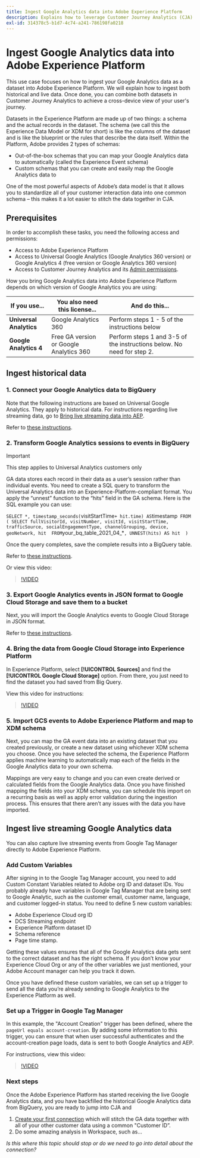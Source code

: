 ```yaml
---
title: Ingest Google Analytics data into Adobe Experience Platform
description: Explains how to leverage Customer Journey Analytics (CJA) to ingest your Google Analytics and firebase data into Adobe Experience Platform. 
exl-id: 314378c5-b1d7-4c74-a241-786198fa0218
---
```


# Ingest Google Analytics data into Adobe Experience Platform

This use case focuses on how to ingest your Google Analytics data as a dataset into Adobe Experience Platform. We will explain how to ingest both historical and live data. Once done, you can combine both datasets in Customer Journey Analytics to achieve a cross-device view of your user's journey.

Datasets in the Experience Platform are made up of two things: a schema and the actual records in the dataset. The schema (we call this the Experience Data Model or XDM for short) is like the columns of the dataset and is like the blueprint or the rules that describe the data itself. Within the Platform, Adobe provides 2 types of schemas:

* Out-of-the-box schemas that you can map your Google Analytics data to automatically (called the Experience Event schema)
* Custom schemas that you can create and easily map the Google Analytics data to

One of the most powerful aspects of Adobe’s data model is that it allows you to standardize all of your customer interaction data into one common schema – this makes it a lot easier to stitch the data together in CJA.

## Prerequisites

In order to accomplish these tasks, you need the following access and permissions:

* Access to Adobe Experience Platform
* Access to Universal Google Analytics (Google Analytics 360 version) or Google Analytics 4 (free version or Google Analytics 360 version)
* Access to Customer Journey Analytics and its [Admin permissions](https://experienceleague.adobe.com/docs/analytics-platform/using/cja-overview/cja-overview.html?lang=en#admin-access-permissions).

How you bring Google Analytics data into Adobe Experience Platform depends on which version of Google Analytics you are using:

| If you use... | You also need this license... | And do this... |
| --- | --- | --- |
| **Universal Analytics** | Google Analytics 360 |  Perform steps 1 - 5 of the instructions below |
| **Google Analytics 4** | Free GA version or Google Analytics 360 | Perform steps 1 and 3-5 of the instructions below. No need for step 2. |

## Ingest historical data

### 1. Connect your Google Analytics data to BigQuery

Note that the following instructions are based on Universal Google Analytics. They apply to historical data. For instructions regarding live streaming data, go to [Bring live streaming data into AEP](https://experienceleague.adobe.com/docs/analytics-platform/using/cja-usecases/ga-to-cja.html?lang=en#ingest-live-streaming-google-analytics-data).

Refer to [these instructions](https://support.google.com/analytics/answer/3416092?hl=en).

### 2. Transform Google Analytics sessions to events in BigQuery

>[!IMPORTANT]
>
>This step applies to Universal Analytics customers only

GA data stores each record in their data as a user’s session rather than individual events. You need to create a SQL query to transform the Universal Analytics data into an Experience-Platform-compliant format. You apply the “unnest” function to the “hits” field in the GA schema. Here is the  SQL example you can use:

`SELECT
   *,
   timestamp_seconds(`visitStartTime` + hit.time) AS `timestamp` 
FROM
   (
      SELECT
         fullVisitorId,
         visitNumber,
         visitId,
         visitStartTime,
         trafficSource,
         socialEngagementType,
         channelGrouping,
         device,
         geoNetwork,
         hit 
      FROM
         `your_bq_table_2021_04_*`,
         UNNEST(hits) AS hit 
   )`

Once the query completes, save the complete results into a BigQuery table.

Refer to [these instructions](https://support.google.com/analytics/answer/7029846?hl=en&ref_topic=9359001#zippy=%2Cold-export-schema%2Cuse-this-script-to-migrate-existing-bigquery-datasets-from-the-old-export-schema-to-the-new-one%2Cscript-migration-scriptsql). 

 Or view this video:

>[!VIDEO](https://video.tv.adobe.com/v/332634)

### 3. Export Google Analytics events in JSON format to Google Cloud Storage and save them to a bucket

Next, you will import the Google Analytics events to Google Cloud Storage in JSON format.

Refer to [these instructions](https://support.google.com/analytics/answer/3437719?hl=en&ref_topic=3416089).

### 4. Bring the data from Google Cloud Storage into Experience Platform

In Experience Platform, select **[!UICONTROL Sources]** and find the **[!UICONTROL Google Cloud Storage]** option. From there, you just need to find the dataset you had saved from Big Query. 

View this video for instructions:

>[!VIDEO](https://video.tv.adobe.com/v/332641)

### 5. Import GCS events to Adobe Experience Platform and map to XDM schema

Next, you can map the GA event data into an existing dataset that you created previously, or create a new dataset using whichever XDM schema you choose. Once you have selected the schema, the Experience Platform applies machine learning to automatically map each of the fields in the Google Analytics data to your own schema. 

Mappings are very easy to change and you can even create derived or calculated fields from the Google Analytics data. Once you have finished mapping the fields into your XDM schema, you can schedule this import on a recurring basis as well as apply error validation during the ingestion process. This ensures that there aren’t any issues with the data you have imported.

## Ingest live streaming Google Analytics data

You can also capture live streaming events from Google Tag Manager directly to Adobe Experience Platform.

### Add Custom Variables

After signing in to the Google Tag Manager account, you need to add Custom Constant Variables related to Adobe org ID and dataset IDs. You probably already have variables in Google Tag Manager that are being sent to Google Analytic, such as the customer email, customer name, language, and customer logged-in status. You need to define 5 new custom variables:

* Adobe Experience Cloud org ID
* DCS Streaming endpoint
* Experience Platform dataset ID
* Schema reference
* Page time stamp.

Getting these values ensures that all of the Google Analytics data gets sent to the correct dataset and has the right schema. If you don’t know your Experience Cloud Org or any of the other variables we just mentioned, your Adobe Account manager can help you track it down.

Once you have defined these custom variables, we can set up a trigger to send all the data you’re already sending to Google Analytics to the Experience Platform as well.

### Set up a Trigger in Google Tag Manager

In this example, the "Account Creation" trigger has been defined, where the `pageUrl equals account-creation`. By adding some information to this trigger, you can ensure that when user successful authenticates and the account-creation page loads, data is sent to both Google Analytics and AEP.

For instructions, view this video:

>[!VIDEO](https://video.tv.adobe.com/v/332668)

### Next steps

Once the Adobe Experience Platform has started receiving the live Google Analytics data, and you have backfilled the historical Google Analytics data from BigQuery, you are ready to jump into CJA and

1. [Create your first connection](/help/connections/create-connection.md) which will stitch the GA data together with all of your other customer data using a common "Customer ID”.
1. Do some amazing analysis in Workspace, such as...

*Is this where this topic should stop or do we need to go into detail about the connection?*
